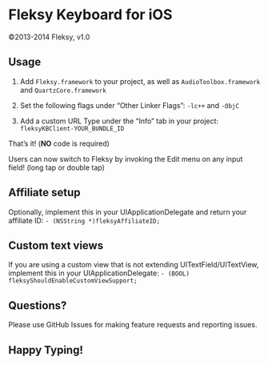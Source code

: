 Fleksy Keyboard for iOS
=================
©2013-2014 Fleksy, v1.0

## Usage

1. Add `Fleksy.framework` to your project, as well as `AudioToolbox.framework` and `QuartzCore.framework`

2. Set the following flags under “Other Linker Flags”: `-lc++` and `-ObjC`

3. Add a custom URL Type under the “Info” tab in your project: `fleksyKBClient-YOUR_BUNDLE_ID`

That’s it! (**NO** code is required)

Users can now switch to Fleksy by invoking the Edit menu on any input field! (long tap or double tap)

## Affiliate setup

Optionally, implement this in your UIApplicationDelegate and return your affiliate ID: `- (NSString *)fleksyAffiliateID;`

## Custom text views

If you are using a custom view that is not extending UITextField/UITextView, implement this in your UIApplicationDelegate: `- (BOOL) fleksyShouldEnableCustomViewSupport;`

## Questions?

Please use GitHub Issues for making feature requests and reporting issues.

## Happy Typing!

